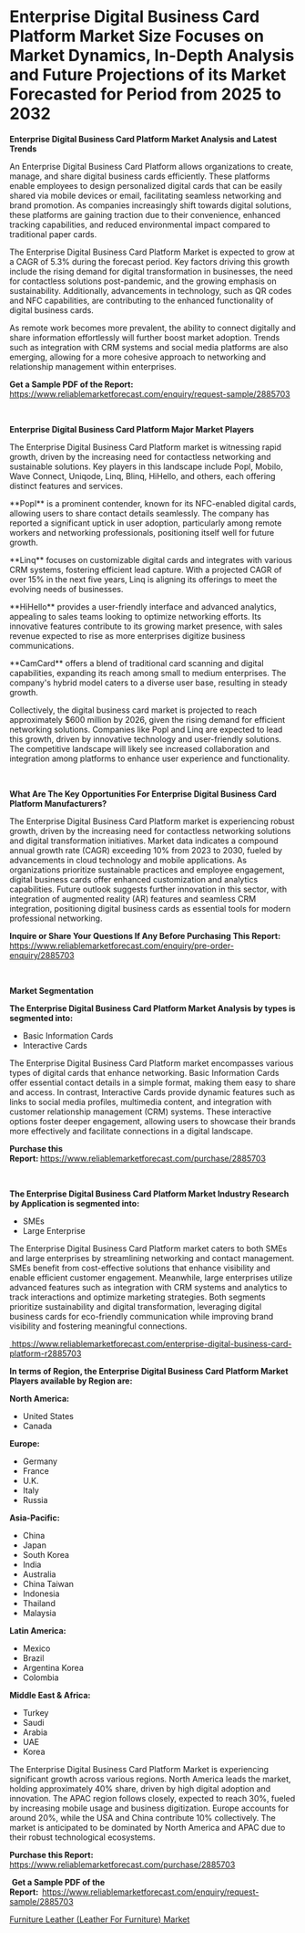 <p><h1>Enterprise Digital Business Card Platform Market Size Focuses on Market Dynamics, In-Depth Analysis and Future Projections of its Market Forecasted for Period from 2025 to 2032</h1></p><p><strong>Enterprise Digital Business Card Platform Market Analysis and Latest Trends</strong></p>
<p><p>An Enterprise Digital Business Card Platform allows organizations to create, manage, and share digital business cards efficiently. These platforms enable employees to design personalized digital cards that can be easily shared via mobile devices or email, facilitating seamless networking and brand promotion. As companies increasingly shift towards digital solutions, these platforms are gaining traction due to their convenience, enhanced tracking capabilities, and reduced environmental impact compared to traditional paper cards.</p><p>The Enterprise Digital Business Card Platform Market is expected to grow at a CAGR of 5.3% during the forecast period. Key factors driving this growth include the rising demand for digital transformation in businesses, the need for contactless solutions post-pandemic, and the growing emphasis on sustainability. Additionally, advancements in technology, such as QR codes and NFC capabilities, are contributing to the enhanced functionality of digital business cards. </p><p>As remote work becomes more prevalent, the ability to connect digitally and share information effortlessly will further boost market adoption. Trends such as integration with CRM systems and social media platforms are also emerging, allowing for a more cohesive approach to networking and relationship management within enterprises.</p></p>
<p><strong>Get a Sample PDF of the Report:&nbsp;</strong> <a href="https://www.reliablemarketforecast.com/enquiry/request-sample/2885703?utm_campaign=2753&utm_medium=2&utm_source=Github&utm_content=ia&utm_term=13032025&utm_id=enterprise-digital-business-card-platform">https://www.reliablemarketforecast.com/enquiry/request-sample/2885703</a></p>
<p>&nbsp;</p>
<p><strong>Enterprise Digital Business Card Platform Major Market Players</strong></p>
<p><p>The Enterprise Digital Business Card Platform market is witnessing rapid growth, driven by the increasing need for contactless networking and sustainable solutions. Key players in this landscape include Popl, Mobilo, Wave Connect, Uniqode, Linq, Blinq, HiHello, and others, each offering distinct features and services.</p><p>**Popl** is a prominent contender, known for its NFC-enabled digital cards, allowing users to share contact details seamlessly. The company has reported a significant uptick in user adoption, particularly among remote workers and networking professionals, positioning itself well for future growth.</p><p>**Linq** focuses on customizable digital cards and integrates with various CRM systems, fostering efficient lead capture. With a projected CAGR of over 15% in the next five years, Linq is aligning its offerings to meet the evolving needs of businesses.</p><p>**HiHello** provides a user-friendly interface and advanced analytics, appealing to sales teams looking to optimize networking efforts. Its innovative features contribute to its growing market presence, with sales revenue expected to rise as more enterprises digitize business communications.</p><p>**CamCard** offers a blend of traditional card scanning and digital capabilities, expanding its reach among small to medium enterprises. The company's hybrid model caters to a diverse user base, resulting in steady growth.</p><p>Collectively, the digital business card market is projected to reach approximately $600 million by 2026, given the rising demand for efficient networking solutions. Companies like Popl and Linq are expected to lead this growth, driven by innovative technology and user-friendly solutions. The competitive landscape will likely see increased collaboration and integration among platforms to enhance user experience and functionality.</p></p>
<p>&nbsp;</p>
<p><strong>What Are The Key Opportunities For Enterprise Digital Business Card Platform Manufacturers?</strong></p>
<p><p>The Enterprise Digital Business Card Platform market is experiencing robust growth, driven by the increasing need for contactless networking solutions and digital transformation initiatives. Market data indicates a compound annual growth rate (CAGR) exceeding 10% from 2023 to 2030, fueled by advancements in cloud technology and mobile applications. As organizations prioritize sustainable practices and employee engagement, digital business cards offer enhanced customization and analytics capabilities. Future outlook suggests further innovation in this sector, with integration of augmented reality (AR) features and seamless CRM integration, positioning digital business cards as essential tools for modern professional networking.</p></p>
<p><strong>Inquire or Share Your Questions If Any Before Purchasing This Report:</strong> <a href="https://www.reliablemarketforecast.com/enquiry/pre-order-enquiry/2885703?utm_campaign=2753&utm_medium=2&utm_source=Github&utm_content=ia&utm_term=13032025&utm_id=enterprise-digital-business-card-platform">https://www.reliablemarketforecast.com/enquiry/pre-order-enquiry/2885703</a></p>
<p>&nbsp;</p>
<p><strong>Market Segmentation</strong></p>
<p><strong>The Enterprise Digital Business Card Platform Market Analysis by types is segmented into:</strong></p>
<p><ul><li>Basic Information Cards</li><li>Interactive Cards</li></ul></p>
<p><p>The Enterprise Digital Business Card Platform market encompasses various types of digital cards that enhance networking. Basic Information Cards offer essential contact details in a simple format, making them easy to share and access. In contrast, Interactive Cards provide dynamic features such as links to social media profiles, multimedia content, and integration with customer relationship management (CRM) systems. These interactive options foster deeper engagement, allowing users to showcase their brands more effectively and facilitate connections in a digital landscape.</p></p>
<p><strong>Purchase this Report:&nbsp;</strong><a href="https://www.reliablemarketforecast.com/purchase/2885703?utm_campaign=2753&utm_medium=2&utm_source=Github&utm_content=ia&utm_term=13032025&utm_id=enterprise-digital-business-card-platform">https://www.reliablemarketforecast.com/purchase/2885703</a></p>
<p>&nbsp;</p>
<p><strong>The Enterprise Digital Business Card Platform Market Industry Research by Application is segmented into:</strong></p>
<p><ul><li>SMEs</li><li>Large Enterprise</li></ul></p>
<p><p>The Enterprise Digital Business Card Platform market caters to both SMEs and large enterprises by streamlining networking and contact management. SMEs benefit from cost-effective solutions that enhance visibility and enable efficient customer engagement. Meanwhile, large enterprises utilize advanced features such as integration with CRM systems and analytics to track interactions and optimize marketing strategies. Both segments prioritize sustainability and digital transformation, leveraging digital business cards for eco-friendly communication while improving brand visibility and fostering meaningful connections.</p></p>
<p><a href="https://www.reliablemarketforecast.com/enterprise-digital-business-card-platform-r2885703?utm_campaign=2753&utm_medium=2&utm_source=Github&utm_content=ia&utm_term=13032025&utm_id=enterprise-digital-business-card-platform">&nbsp;https://www.reliablemarketforecast.com/enterprise-digital-business-card-platform-r2885703</a></p>
<p><strong>In terms of Region, the Enterprise Digital Business Card Platform Market Players available by Region are:</strong></p>
<p>
    <p> <strong> North America: </strong>
        <ul>
            <li>United States</li>
            <li>Canada</li>
        </ul>
        </p> 
    <p> <strong> Europe: </strong>
        <ul>
            <li>Germany</li>
            <li>France</li>
            <li>U.K.</li>
            <li>Italy</li>
            <li>Russia</li>
        </ul>
        </p> 
    <p> <strong> Asia-Pacific: </strong>
        <ul>
            <li>China</li>
            <li>Japan</li>
            <li>South Korea</li>
            <li>India</li>
            <li>Australia</li>
            <li>China Taiwan</li>
            <li>Indonesia</li>
            <li>Thailand</li>
            <li>Malaysia</li>
        </ul>
        </p> 
    <p> <strong> Latin America: </strong>
        <ul>
            <li>Mexico</li>
            <li>Brazil</li>
            <li>Argentina Korea</li>
            <li>Colombia</li>
        </ul>
        </p> 
    <p> <strong> Middle East & Africa: </strong>
        <ul>
            <li>Turkey</li>
            <li>Saudi</li>
            <li>Arabia</li>
            <li>UAE</li>
            <li>Korea</li>
        </ul>
    </p>
    </p>
<p><p>The Enterprise Digital Business Card Platform Market is experiencing significant growth across various regions. North America leads the market, holding approximately 40% share, driven by high digital adoption and innovation. The APAC region follows closely, expected to reach 30%, fueled by increasing mobile usage and business digitization. Europe accounts for around 20%, while the USA and China contribute 10% collectively. The market is anticipated to be dominated by North America and APAC due to their robust technological ecosystems.</p></p>
<p><strong>Purchase this Report: </strong><a href="https://www.reliablemarketforecast.com/purchase/2885703?utm_campaign=2753&utm_medium=2&utm_source=Github&utm_content=ia&utm_term=13032025&utm_id=enterprise-digital-business-card-platform">https://www.reliablemarketforecast.com/purchase/2885703</a></p>
<p>&nbsp;<strong>Get a Sample PDF of the Report:&nbsp;&nbsp;</strong><a href="https://www.reliablemarketforecast.com/enquiry/request-sample/2885703?utm_campaign=2753&utm_medium=2&utm_source=Github&utm_content=ia&utm_term=13032025&utm_id=enterprise-digital-business-card-platform">https://www.reliablemarketforecast.com/enquiry/request-sample/2885703</a></p>
<p><strong></strong></p>
<p><p><a href="https://github.com/benhaeneye/Market-Research-Report-List-1/blob/main/furniture-leather-leather-for-furniture-market.md?utm_campaign=2753&utm_medium=2&utm_source=Github&utm_content=ia&utm_term=13032025&utm_id=enterprise-digital-business-card-platform">Furniture Leather (Leather For Furniture) Market</a></p></p>
